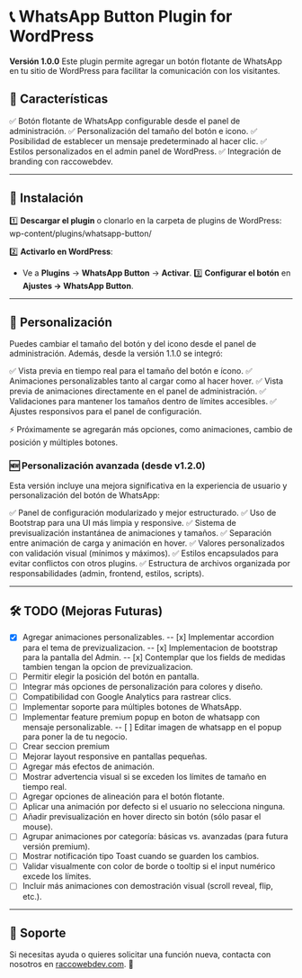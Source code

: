 # 📞 WhatsApp Button Plugin for WordPress

**Versión 1.0.0**
Este plugin permite agregar un botón flotante de WhatsApp en tu sitio de WordPress para facilitar la comunicación con los visitantes.

## 🚀 Características

✅ Botón flotante de WhatsApp configurable desde el panel de administración.
✅ Personalización del tamaño del botón e icono.
✅ Posibilidad de establecer un mensaje predeterminado al hacer clic.
✅ Estilos personalizados en el admin panel de WordPress.
✅ Integración de branding con raccowebdev.

---

## 📌 Instalación

1️⃣ **Descargar el plugin** o clonarlo en la carpeta de plugins de WordPress:
wp-content/plugins/whatsapp-button/

2️⃣ **Activarlo en WordPress**:

- Ve a **Plugins** → **WhatsApp Button** → **Activar**.
  3️⃣ **Configurar el botón** en **Ajustes → WhatsApp Button**.

---

## 🎨 Personalización

Puedes cambiar el tamaño del botón y del icono desde el panel de administración.
Además, desde la versión 1.1.0 se integró:

✅ Vista previa en tiempo real para el tamaño del botón e ícono.
✅ Animaciones personalizables tanto al cargar como al hacer hover.
✅ Vista previa de animaciones directamente en el panel de administración.
✅ Validaciones para mantener los tamaños dentro de límites accesibles.
✅ Ajustes responsivos para el panel de configuración.

⚡ Próximamente se agregarán más opciones, como animaciones, cambio de posición y múltiples botones.

### 🆕 Personalización avanzada (desde v1.2.0)

Esta versión incluye una mejora significativa en la experiencia de usuario y personalización del botón de WhatsApp:

✅ Panel de configuración modularizado y mejor estructurado.
✅ Uso de Bootstrap para una UI más limpia y responsive.
✅ Sistema de previsualización instantánea de animaciones y tamaños.
✅ Separación entre animación de carga y animación en hover.
✅ Valores personalizados con validación visual (mínimos y máximos).
✅ Estilos encapsulados para evitar conflictos con otros plugins.
✅ Estructura de archivos organizada por responsabilidades (admin, frontend, estilos, scripts).

---

## 🛠️ TODO (Mejoras Futuras)

- [x] Agregar animaciones personalizables.
      -- [x] Implementar accordion para el tema de previzualizacion.
      -- [x] Implementacion de bootstrap para la pantalla del Admin.
      -- [x] Contemplar que los fields de medidas tambien tengan la opcion de previzualizacion.
- [ ] Permitir elegir la posición del botón en pantalla.
- [ ] Integrar más opciones de personalización para colores y diseño.
- [ ] Compatibilidad con Google Analytics para rastrear clics.
- [ ] Implementar soporte para múltiples botones de WhatsApp.
- [ ] Implementar feature premium popup en boton de whatsapp con mensaje personalizable.
      -- [ ] Editar imagen de whatsapp en el popup para poner la de tu negocio.
- [ ] Crear seccion premium
- [ ] Mejorar layout responsive en pantallas pequeñas.
- [ ] Agregar más efectos de animación.
- [ ] Mostrar advertencia visual si se exceden los límites de tamaño en tiempo real.
- [ ] Agregar opciones de alineación para el botón flotante.
- [ ] Aplicar una animación por defecto si el usuario no selecciona ninguna.
- [ ] Añadir previsualización en hover directo sin botón (sólo pasar el mouse).
- [ ] Agrupar animaciones por categoría: básicas vs. avanzadas (para futura versión premium).
- [ ] Mostrar notificación tipo Toast cuando se guarden los cambios.
- [ ] Validar visualmente con color de borde o tooltip si el input numérico excede los límites.
- [ ] Incluir más animaciones con demostración visual (scroll reveal, flip, etc.).

---

## 📩 Soporte

Si necesitas ayuda o quieres solicitar una función nueva, contacta con nosotros en [raccowebdev.com](https://www.raccowebdev.com). 🚀
